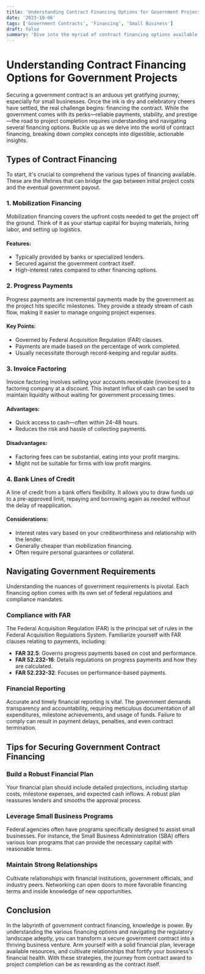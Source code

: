 ```yaml
---
title: 'Understanding Contract Financing Options for Government Projects'
date: '2023-10-06'
tags: ['Government Contracts', 'Financing', 'Small Business']
draft: false
summary: 'Dive into the myriad of contract financing options available for government projects and learn how to navigate this crucial aspect of doing business with the public sector.'
---
```


# Understanding Contract Financing Options for Government Projects

Securing a government contract is an arduous yet gratifying journey, especially for small businesses. Once the ink is dry and celebratory cheers have settled, the real challenge begins: financing the contract. While the government comes with its perks—reliable payments, stability, and prestige—the road to project completion requires understanding and navigating several financing options. Buckle up as we delve into the world of contract financing, breaking down complex concepts into digestible, actionable insights.

## Types of Contract Financing

To start, it's crucial to comprehend the various types of financing available. These are the lifelines that can bridge the gap between initial project costs and the eventual government payout.

### 1. **Mobilization Financing**

Mobilization financing covers the upfront costs needed to get the project off the ground. Think of it as your startup capital for buying materials, hiring labor, and setting up logistics.

#### Features:
- Typically provided by banks or specialized lenders.
- Secured against the government contract itself.
- High-interest rates compared to other financing options.

### 2. **Progress Payments**

Progress payments are incremental payments made by the government as the project hits specific milestones. They provide a steady stream of cash flow, making it easier to manage ongoing project expenses.

#### Key Points:
- Governed by Federal Acquisition Regulation (FAR) clauses.
- Payments are made based on the percentage of work completed.
- Usually necessitate thorough record-keeping and regular audits.

### 3. **Invoice Factoring**

Invoice factoring involves selling your accounts receivable (invoices) to a factoring company at a discount. This instant influx of cash can be used to maintain liquidity without waiting for government processing times.

#### Advantages:
- Quick access to cash—often within 24-48 hours.
- Reduces the risk and hassle of collecting payments.

#### Disadvantages:
- Factoring fees can be substantial, eating into your profit margins.
- Might not be suitable for firms with low profit margins.

### 4. **Bank Lines of Credit**

A line of credit from a bank offers flexibility. It allows you to draw funds up to a pre-approved limit, repaying and borrowing again as needed without the delay of reapplication.

#### Considerations:
- Interest rates vary based on your creditworthiness and relationship with the lender.
- Generally cheaper than mobilization financing.
- Often require personal guarantees or collateral.

## Navigating Government Requirements

Understanding the nuances of government requirements is pivotal. Each financing option comes with its own set of federal regulations and compliance mandates.

### Compliance with FAR

The Federal Acquisition Regulation (FAR) is the principal set of rules in the Federal Acquisition Regulations System. Familiarize yourself with FAR clauses relating to payments, including:

- **FAR 32.5**: Governs progress payments based on cost and performance.
- **FAR 52.232-16**: Details regulations on progress payments and how they are calculated.
- **FAR 52.232-32**: Focuses on performance-based payments.

### Financial Reporting

Accurate and timely financial reporting is vital. The government demands transparency and accountability, requiring meticulous documentation of all expenditures, milestone achievements, and usage of funds. Failure to comply can result in payment delays, penalties, and even contract termination.

## Tips for Securing Government Contract Financing

### Build a Robust Financial Plan

Your financial plan should include detailed projections, including startup costs, milestone expenses, and expected cash inflows. A robust plan reassures lenders and smooths the approval process.

### Leverage Small Business Programs

Federal agencies often have programs specifically designed to assist small businesses. For instance, the Small Business Administration (SBA) offers various loan programs that can provide the necessary capital with reasonable terms.

### Maintain Strong Relationships

Cultivate relationships with financial institutions, government officials, and industry peers. Networking can open doors to more favorable financing terms and inside knowledge of new opportunities.

## Conclusion

In the labyrinth of government contract financing, knowledge is power. By understanding the various financing options and navigating the regulatory landscape adeptly, you can transform a secure government contract into a thriving business venture. Arm yourself with a solid financial plan, leverage available resources, and cultivate relationships that fortify your business's financial health. With these strategies, the journey from contract award to project completion can be as rewarding as the contract itself.